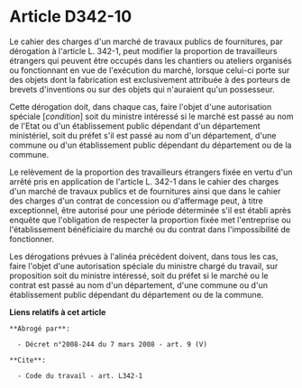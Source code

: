 # Article D342-10

Le cahier des charges d'un marché de travaux publics de fournitures, par dérogation à l'article L. 342-1, peut modifier la
proportion de travailleurs étrangers qui peuvent être occupés dans les chantiers ou ateliers organisés ou fonctionnant en vue
de l'exécution du marché, lorsque celui-ci porte sur des objets dont la fabrication est exclusivement attribuée à des
porteurs de brevets d'inventions ou sur des objets qui n'auraient qu'un possesseur.

Cette dérogation doit, dans chaque cas, faire l'objet d'une autorisation spéciale [*condition*] soit du ministre intéressé si
le marché est passé au nom de l'Etat ou d'un établissement public dépendant d'un département ministériel, soit du préfet s'il
est passé au nom d'un département, d'une commune ou d'un établissement public dépendant du département ou de la commune.

Le relèvement de la proportion des travailleurs étrangers fixée en vertu d'un arrêté pris en application de l'article L.
342-1 dans le cahier des charges d'un marché de travaux publics et de fournitures ainsi que dans le cahier des charges d'un
contrat de concession ou d'affermage peut, à titre exceptionnel, être autorisé pour une période déterminée s'il est établi
après enquête que l'obligation de respecter la proportion fixée met l'entreprise ou l'établissement bénéficiaire du marché ou
du contrat dans l'impossibilité de fonctionner.

Les dérogations prévues à l'alinéa précédent doivent, dans tous les cas, faire l'objet d'une autorisation spéciale du
ministre chargé du travail, sur proposition soit du ministre intéressé, soit du préfet si le marché ou le contrat est passé
au nom d'un département, d'une commune ou d'un établissement public dépendant du département ou de la commune.

**Liens relatifs à cet article**

	**Abrogé par**:

	  - Décret n°2008-244 du 7 mars 2008 - art. 9 (V)

	**Cite**:

	  - Code du travail - art. L342-1
